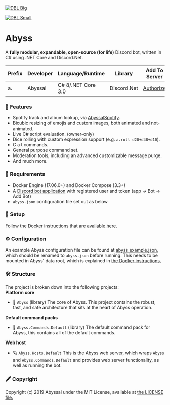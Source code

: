 [![DBL Big](https://discordbots.org/api/widget/532099058941034498.svg)](https://discordbots.org/bot/532099058941034498)   
 
[![DBL Small](https://discordbots.org/api/widget/owner/532099058941034498.svg)](https://discordbots.org/bot/532099058941034498)
# Abyss

A **fully modular, expandable, open-source (for life)** Discord bot, written in C# using .NET Core and Discord.Net.
  
| Prefix | Developer | Language/Runtime | Library | Add To Server
|------------|---|---|---|---|
| a. | Abyssal | C# 8/.NET Core 3.0 | Discord.Net | [Authorize](https://discordapp.com/api/oauth2/authorize?client_id=532099058941034498&permissions=0&scope=bot)
  
### 🎉 Features
- Spotify track and album lookup, via [AbyssalSpotify](http://github.com/abyssal/AbyssalSpotify).
- Bicubic resizing of emojis and custom images, both animated and not-animated.
- Live C# script evaluation. (owner-only)
- Dice rolling with custom expression support (e.g. `a.roll d20+d48+d10`).
- C a t commands.
- General purpose command set.
- Moderation tools, including an advanced customizable message purge.
- And much more.
  
### 👮‍ Requirements
- Docker Engine (17.06.0+) and Docker Compose (3.3+)
- A [Discord bot application](https://discordapp.com/developers/applications/) with registered user and token (app -> Bot -> Add Bot)
- `abyss.json` configuration file set out as below  
  
### 🔧 Setup
Follow the Docker instructions that are [available here.](DOCKER.md)

### ⚙ Configuration
An example Abyss configuration file can be found at [abyss.example.json](abyss.example.json), which should be renamed to `abyss.json` before running. This needs to be mounted in Abyss' data root, which is explained in [the Docker instructions.](DOCKER.md)

### 🛠 Structure
The project is broken down into the following projects:     
**Platform core** 
- 🎀 `Abyss` (library) The core of Abyss. This project contains the robust, fast, and safe architecture that sits at the heart of Abyss operation.
   
**Default command packs**
- 🎫 `Abyss.Commands.Default` (library) The default command pack for Abyss, this contains all of the default commands.  
  
**Web host**  
- 🪐 `Abyss.Hosts.Default` This is the Abyss web server, which wraps `Abyss` and `Abyss.Commands.Default` and provides web server functionality, as well as running the bot.  
  
### 🖋 Copyright
Copyright (c) 2019 Abyssal under the MIT License, available at [the LICENSE file.](LICENSE.md)  
